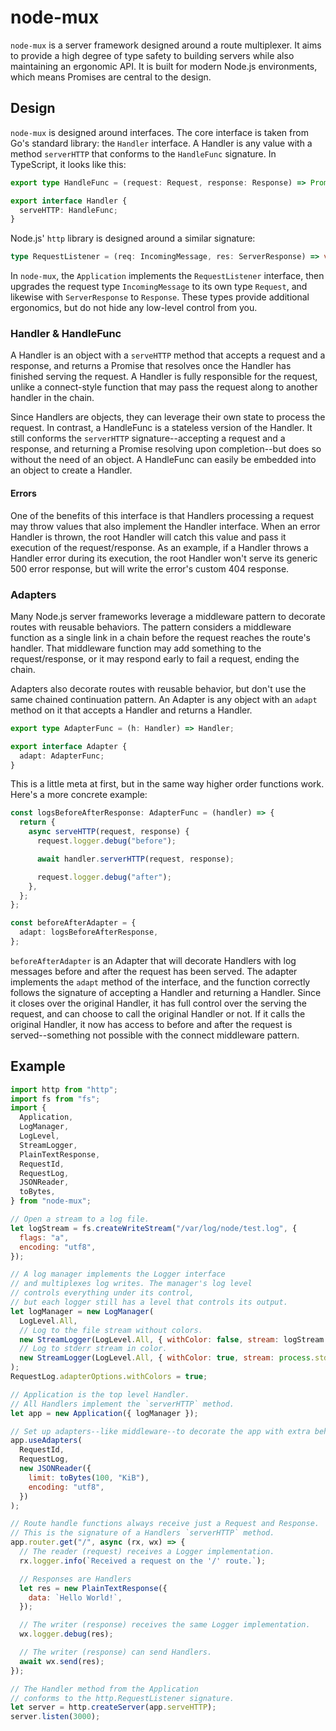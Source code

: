 # node-mux

`node-mux` is a server framework designed around a route multiplexer. It aims to provide a high
degree of type safety to building servers while also maintaining an ergonomic API. It is built for
modern Node.js environments, which means Promises are central to the design.

## Design

`node-mux` is designed around interfaces. The core interface is taken from Go's standard library:
the `Handler` interface. A Handler is any value with a method `serverHTTP` that conforms to the
`HandleFunc` signature. In TypeScript, it looks like this:

```ts
export type HandleFunc = (request: Request, response: Response) => Promise<any>;

export interface Handler {
  serveHTTP: HandleFunc;
}
```

Node.js' `http` library is designed around a similar signature:

```ts
type RequestListener = (req: IncomingMessage, res: ServerResponse) => void;
```

In `node-mux`, the `Application` implements the `RequestListener` interface, then upgrades the
request type `IncomingMessage` to its own type `Request`, and likewise with `ServerResponse` to
`Response`. These types provide additional ergonomics, but do not hide any low-level control from
you.

### Handler & HandleFunc

A Handler is an object with a `serveHTTP` method that accepts a request and a response, and returns
a Promise that resolves once the Handler has finished serving the request. A Handler is fully
responsible for the request, unlike a connect-style function that may pass the request along to
another handler in the chain.

Since Handlers are objects, they can leverage their own state to process the request. In contrast, a
HandleFunc is a stateless version of the Handler. It still conforms the `serverHTTP`
signature--accepting a request and a response, and returning a Promise resolving upon
completion--but does so without the need of an object. A HandleFunc can easily be embedded into an
object to create a Handler.

#### Errors

One of the benefits of this interface is that Handlers processing a request may throw values that
also implement the Handler interface. When an error Handler is thrown, the root Handler will catch
this value and pass it execution of the request/response. As an example, if a Handler throws a
Handler error during its execution, the root Handler won't serve its generic 500 error response, but
will write the error's custom 404 response.

### Adapters

Many Node.js server frameworks leverage a middleware pattern to decorate routes with reusable
behaviors. The pattern considers a middleware function as a single link in a chain before the
request reaches the route's handler. That middleware function may add something to the
request/response, or it may respond early to fail a request, ending the chain.

Adapters also decorate routes with reusable behavior, but don't use the same chained continuation
pattern. An Adapter is any object with an `adapt` method on it that accepts a Handler and returns a
Handler.

```ts
export type AdapterFunc = (h: Handler) => Handler;

export interface Adapter {
  adapt: AdapterFunc;
}
```

This is a little meta at first, but in the same way higher order functions work. Here's a more
concrete example:

```ts
const logsBeforeAfterResponse: AdapterFunc = (handler) => {
  return {
    async serveHTTP(request, response) {
      request.logger.debug("before");

      await handler.serverHTTP(request, response);

      request.logger.debug("after");
    },
  };
};

const beforeAfterAdapter = {
  adapt: logsBeforeAfterResponse,
};
```

`beforeAfterAdapter` is an Adapter that will decorate Handlers with log messages before and after
the request has been served. The adapter implements the `adapt` method of the interface, and the
function correctly follows the signature of accepting a Handler and returning a Handler. Since it
closes over the original Handler, it has full control over the serving the request, and can choose
to call the original Handler or not. If it calls the original Handler, it now has access to before
and after the request is served--something not possible with the connect middleware pattern.

## Example

```js
import http from "http";
import fs from "fs";
import {
  Application,
  LogManager,
  LogLevel,
  StreamLogger,
  PlainTextResponse,
  RequestId,
  RequestLog,
  JSONReader,
  toBytes,
} from "node-mux";

// Open a stream to a log file.
let logStream = fs.createWriteStream("/var/log/node/test.log", {
  flags: "a",
  encoding: "utf8",
});

// A log manager implements the Logger interface
// and multiplexes log writes. The manager's log level
// controls everything under its control,
// but each logger still has a level that controls its output.
let logManager = new LogManager(
  LogLevel.All,
  // Log to the file stream without colors.
  new StreamLogger(LogLevel.All, { withColor: false, stream: logStream }),
  // Log to stderr stream in color.
  new StreamLogger(LogLevel.All, { withColor: true, stream: process.stderr })
);
RequestLog.adapterOptions.withColors = true;

// Application is the top level Handler.
// All Handlers implement the `serverHTTP` method.
let app = new Application({ logManager });

// Set up adapters--like middleware--to decorate the app with extra behavior.
app.useAdapters(
  RequestId,
  RequestLog,
  new JSONReader({
    limit: toBytes(100, "KiB"),
    encoding: "utf8",
  })
);

// Route handle functions always receive just a Request and Response.
// This is the signature of a Handlers `serverHTTP` method.
app.router.get("/", async (rx, wx) => {
  // The reader (request) receives a Logger implementation.
  rx.logger.info(`Received a request on the '/' route.`);

  // Responses are Handlers
  let res = new PlainTextResponse({
    data: `Hello World!`,
  });

  // The writer (response) receives the same Logger implementation.
  wx.logger.debug(res);

  // The writer (response) can send Handlers.
  await wx.send(res);
});

// The Handler method from the Application
// conforms to the http.RequestListener signature.
let server = http.createServer(app.serveHTTP);
server.listen(3000);
```
